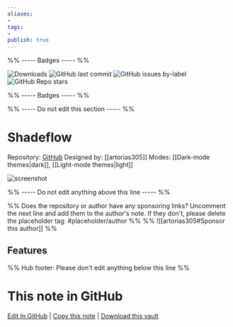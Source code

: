 ```yaml
---
aliases:
- 
tags: 
- 
publish: true
---
```


%% ----- Badges ----- %%

![Downloads](https://img.shields.io/badge/downloads-1842-573E7A?style=for-the-badge&logo=)
![GitHub last commit](https://img.shields.io/github/last-commit/artorias305/obsidian-shadeflow?color=573E7A&label=last%20update&logo=github&style=for-the-badge)
![GitHub issues by-label](https://img.shields.io/github/issues/artorias305/obsidian-shadeflow/help%20wanted?color=573E7A&logo=github&style=for-the-badge) 
![GitHub Repo stars](https://img.shields.io/github/stars/artorias305/obsidian-shadeflow?color=573E7A&logo=github&style=for-the-badge)

%% ----- Badges ----- %%

%% ----- Do not edit this section ----- %%

# Shadeflow

Repository: [GitHub](https://github.com/artorias305/obsidian-shadeflow)
Designed by: [[artorias305]]
Modes: [[Dark-mode themes|dark]], [[Light-mode themes|light]]



![screenshot](https://github.com/artorias305/obsidian-shadeflow/raw/HEAD/dark.png)

%% ----- Do not edit anything above this line ----- %% 

%% Does the repository or author have any sponsoring links? Uncomment the next line and add them to the author's note. If they don't, please delete the placeholder tag: #placeholder/author %%
%% ![[artorias305#Sponsor this author]] %%


## Features



%% Hub footer: Please don't edit anything below this line %%

# This note in GitHub

<span class="git-footer">[Edit In GitHub](https://github.dev/obsidian-community/obsidian-hub/blob/main/02%20-%20Community%20Expansions/02.05%20All%20Community%20Expansions/Themes/Shadeflow.md "git-hub-edit-note") | [Copy this note](https://raw.githubusercontent.com/obsidian-community/obsidian-hub/main/02%20-%20Community%20Expansions/02.05%20All%20Community%20Expansions/Themes/Shadeflow.md "git-hub-copy-note") | [Download this vault](https://github.com/obsidian-community/obsidian-hub/archive/refs/heads/main.zip "git-hub-download-vault") </span>
